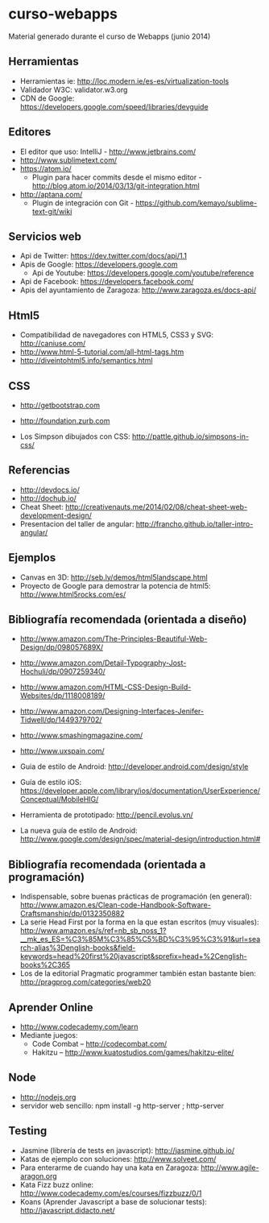 curso-webapps
=============

Material generado durante el curso de Webapps (junio 2014)


Herramientas
------------
- Herramientas ie: http://loc.modern.ie/es-es/virtualization-tools
- Validador W3C: validator.w3.org
- CDN de Google: https://developers.google.com/speed/libraries/devguide

Editores
--------
- El editor que uso: IntelliJ - http://www.jetbrains.com/
- http://www.sublimetext.com/
- https://atom.io/
    - Plugin para hacer commits desde el mismo editor - http://blog.atom.io/2014/03/13/git-integration.html
- http://aptana.com/
    - Plugin de integración con Git - https://github.com/kemayo/sublime-text-git/wiki

Servicios web
-------------
- Api de Twitter: https://dev.twitter.com/docs/api/1.1
- Apis de Google: https://developers.google.com
    - Api de Youtube: https://developers.google.com/youtube/reference
- Api de Facebook: https://developers.facebook.com/
- Apis del ayuntamiento de Zaragoza: http://www.zaragoza.es/docs-api/

Html5
-----
- Compatibilidad de navegadores con HTML5, CSS3 y SVG: http://caniuse.com/
- http://www.html-5-tutorial.com/all-html-tags.htm
- http://diveintohtml5.info/semantics.html

CSS
---
- http://getbootstrap.com
- http://foundation.zurb.com

- Los Simpson dibujados con CSS: http://pattle.github.io/simpsons-in-css/

Referencias
-----------
- http://devdocs.io/
- http://dochub.io/
- Cheat Sheet: http://creativenauts.me/2014/02/08/cheat-sheet-web-development-design/
- Presentacion del taller de  angular: http://francho.github.io/taller-intro-angular/

Ejemplos
--------
- Canvas en 3D: http://seb.ly/demos/html5landscape.html
- Proyecto de Google para demostrar la potencia de html5: http://www.html5rocks.com/es/

Bibliografía recomendada (orientada a diseño)
---------------------------------------------
- http://www.amazon.com/The-Principles-Beautiful-Web-Design/dp/098057689X/
- http://www.amazon.com/Detail-Typography-Jost-Hochuli/dp/0907259340/
- http://www.amazon.com/HTML-CSS-Design-Build-Websites/dp/1118008189/
- http://www.amazon.com/Designing-Interfaces-Jenifer-Tidwell/dp/1449379702/

- http://www.smashingmagazine.com/
- http://www.uxspain.com/

- Guia de estilo de Android: http://developer.android.com/design/style
- Guía de estilo iOS: https://developer.apple.com/library/ios/documentation/UserExperience/Conceptual/MobileHIG/

- Herramienta de prototipado: http://pencil.evolus.vn/
- La nueva guía de estilo de Android: http://www.google.com/design/spec/material-design/introduction.html#

Bibliografía recomendada (orientada a programación)
---------------------------------------------------
- Indispensable, sobre buenas prácticas de programación (en general): http://www.amazon.es/Clean-code-Handbook-Software-Craftsmanship/dp/0132350882
- La serie Head First por la forma en la que estan escritos (muy visuales): http://www.amazon.es/s/ref=nb_sb_noss_1?__mk_es_ES=%C3%85M%C3%85%C5%BD%C3%95%C3%91&url=search-alias%3Denglish-books&field-keywords=head%20first%20javascript&sprefix=head+%2Cenglish-books%2C365
- Los de la editorial Pragmatic programmer también estan bastante bien: http://pragprog.com/categories/web20

Aprender Online
---------------
- http://www.codecademy.com/learn
- Mediante juegos:
  - Code Combat – http://codecombat.com/
  - Hakitzu – http://www.kuatostudios.com/games/hakitzu-elite/

Node
----
- http://nodejs.org
- servidor web sencillo: npm install -g http-server ; http-server

Testing
-------
- Jasmine (librería de tests en javascript): http://jasmine.github.io/
- Katas de ejemplo con soluciones: http://www.solveet.com/
- Para enterarme de cuando hay una kata en Zaragoza: http://www.agile-aragon.org
- Kata Fizz buzz online: http://www.codecademy.com/es/courses/fizzbuzz/0/1
- Koans (Aprender Javascript a base de solucionar tests): http://javascript.didacto.net/
